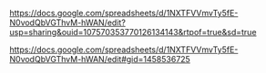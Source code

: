 https://docs.google.com/spreadsheets/d/1NXTFVVmvTy5fE-N0vodQbVGThvM-hWAN/edit?usp=sharing&ouid=107570353770126134143&rtpof=true&sd=true

https://docs.google.com/spreadsheets/d/1NXTFVVmvTy5fE-N0vodQbVGThvM-hWAN/edit#gid=1458536725
